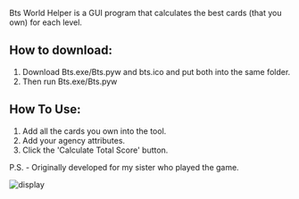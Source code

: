 Bts World Helper is a GUI program that calculates the best cards (that you own) for each level.

## How to download:
1. Download Bts.exe/Bts.pyw and bts.ico and put both into the same folder.
2. Then run Bts.exe/Bts.pyw


## How To Use:
1. Add all the cards you own into the tool.
2. Add your agency attributes.
3. Click the 'Calculate Total Score' button.






P.S. - Originally developed for my sister who played the game.

![display](https://user-images.githubusercontent.com/24804326/138356182-8dbd7b7c-b7d5-402c-b8bc-3134e3f28807.png)

